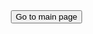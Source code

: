 
<html lang="en">
<head>
  <meta charset="UTF-8">
  <meta name="viewport" content="width=device-width, initial-scale=1.0">
  <style>
    body {
      margin: 0;
      padding: 0;
      background-image: url('https://github.com/Spokera/Spokera.github.io/assets/145135579/9b09c7a1-76ed-46c0-9d38-864be57a2d3e');
      background-size: cover;
      color: white;
      height: 100vh;
      display: flex;
      flex-direction: column;
      justify-content: center; 
      align-items: center;
    }

    button {
      background-color: rgba(128, 128, 128, 0.5); /* Gray and transparent background */
      color: white;
      padding: 10px 15px;
      font-size: 16px;
      border: none;
      cursor: pointer;
      border-radius: 10px; /* Rounded corners */
    }
  </style>
</head>
<body>
  <div style="padding: 20px;">
    <!-- Image removed -->
  </div>
  
  <button onclick="redirectToPage()">Go to main page</button>

  <script>
    function redirectToPage() {
      window.location.href = "main";
    }
  </script>
</body>
</html>
